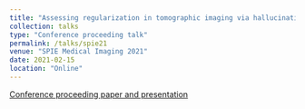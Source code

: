 ```yaml
---
title: "Assessing regularization in tomographic imaging via hallucinations in the null space"
collection: talks
type: "Conference proceeding talk"
permalink: /talks/spie21
venue: "SPIE Medical Imaging 2021"
date: 2021-02-15
location: "Online"
---
```


[Conference proceeding paper and presentation](https://www.spiedigitallibrary.org/conference-proceedings-of-spie/11599/115990N/Assessing-regularization-in-tomographic-imaging-via-hallucinations-in-the-null/10.1117/12.2581316.short)
